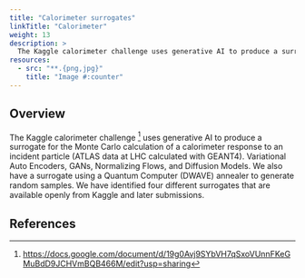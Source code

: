 ```yaml
---
title: "Calorimeter surrogates"
linkTitle: "Calorimeter"
weight: 13
description: >
  The Kaggle calorimeter challenge uses generative AI to produce a surrogate for the Monte Carlo calculation of a calorimeter response to an incident particle (ATLAS data at LHC calculated with GEANT4).
resources:
  - src: "**.{png,jpg}"
    title: "Image #:counter"
---
```


## Overview

The Kaggle calorimeter challenge [^1] uses generative AI to produce a surrogate for the Monte Carlo calculation of a calorimeter response to an incident particle (ATLAS data at LHC calculated with GEANT4). Variational Auto Encoders, GANs, Normalizing Flows, and Diffusion Models. We also have a surrogate using a Quantum Computer (DWAVE) annealer to generate random samples. We have identified four different surrogates that are available openly from Kaggle and later submissions.



## References

[^1]: <https://docs.google.com/document/d/19g0Avj9SYbVH7qSxoVUnnFKeGMuBdD9JCHVmBQB466M/edit?usp=sharing>
